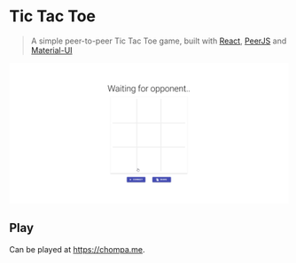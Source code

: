 # Tic Tac Toe

> A simple peer-to-peer Tic Tac Toe game, built with <a href="https://github.com/facebook/react">React</a>, <a href="https://github.com/peers/peerjs">PeerJS</a> and <a href="https://github.com/mui-org/material-ui">Material-UI</a>

<p align=center>
  <a href="https://chompa.me">
    <img src="game.gif" title="chompa.me" height="auto">
  </a>
</p>

## Play

Can be played at https://chompa.me.

